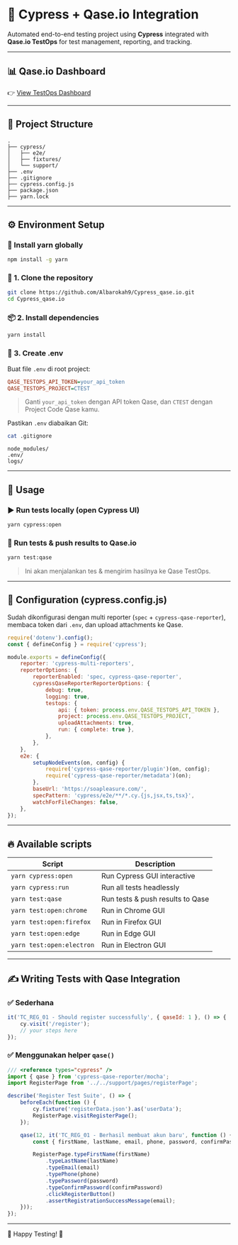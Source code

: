 # 🚀 Cypress + Qase.io Integration

Automated end-to-end testing project using **Cypress** integrated with **Qase.io TestOps** for test management, reporting, and tracking.

---

## 📊 Qase.io Dashboard

👉 [View TestOps Dashboard](https://app.qase.io/public/dashboard/0ac1da24f05405656844aa516d75017caeaec577)

---

## 📂 Project Structure

```
.
├── cypress/
│   ├── e2e/
│   ├── fixtures/
│   └── support/
├── .env
├── .gitignore
├── cypress.config.js
├── package.json
├── yarn.lock
```

---

## ⚙️ Environment Setup

### 🔧 Install yarn globally

```bash
npm install -g yarn
```

### 🔑 1. Clone the repository

```bash
git clone https://github.com/Albarokah9/Cypress_qase.io.git
cd Cypress_qase.io
```

### 📦 2. Install dependencies

```bash
yarn install
```

### 🔐 3. Create .env

Buat file `.env` di root project:

```ini
QASE_TESTOPS_API_TOKEN=your_api_token
QASE_TESTOPS_PROJECT=CTEST
```

> Ganti `your_api_token` dengan API token Qase, dan `CTEST` dengan Project Code Qase kamu.

Pastikan `.env` diabaikan Git:

```bash
cat .gitignore
```

```
node_modules/
.env/
logs/
```

---

## 🚀 Usage

### ▶️ Run tests locally (open Cypress UI)

```bash
yarn cypress:open
```

### 🚀 Run tests & push results to Qase.io

```bash
yarn test:qase
```

> Ini akan menjalankan tes & mengirim hasilnya ke Qase TestOps.

---

## 🔗 Configuration (cypress.config.js)

Sudah dikonfigurasi dengan multi reporter (`spec` + `cypress-qase-reporter`), membaca token dari `.env`, dan upload attachments ke Qase.

```javascript
require('dotenv').config();
const { defineConfig } = require('cypress');

module.exports = defineConfig({
    reporter: 'cypress-multi-reporters',
    reporterOptions: {
        reporterEnabled: 'spec, cypress-qase-reporter',
        cypressQaseReporterReporterOptions: {
            debug: true,
            logging: true,
            testops: {
                api: { token: process.env.QASE_TESTOPS_API_TOKEN },
                project: process.env.QASE_TESTOPS_PROJECT,
                uploadAttachments: true,
                run: { complete: true },
            },
        },
    },
    e2e: {
        setupNodeEvents(on, config) {
            require('cypress-qase-reporter/plugin')(on, config);
            require('cypress-qase-reporter/metadata')(on);
        },
        baseUrl: 'https://soapleasure.com/',
        specPattern: 'cypress/e2e/**/*.cy.{js,jsx,ts,tsx}',
        watchForFileChanges: false,
    },
});
```

---

## 🔥 Available scripts

| Script                    | Description                      |
| ------------------------- | -------------------------------- |
| `yarn cypress:open`       | Run Cypress GUI interactive      |
| `yarn cypress:run`        | Run all tests headlessly         |
| `yarn test:qase`          | Run tests & push results to Qase |
| `yarn test:open:chrome`   | Run in Chrome GUI                |
| `yarn test:open:firefox`  | Run in Firefox GUI               |
| `yarn test:open:edge`     | Run in Edge GUI                  |
| `yarn test:open:electron` | Run in Electron GUI              |

---

## ✍️ Writing Tests with Qase Integration

### ✅ Sederhana

```javascript
it('TC_REG_01 - Should register successfully', { qaseId: 1 }, () => {
    cy.visit('/register');
    // your steps here
});
```

### ✅ Menggunakan helper `qase()`

```javascript
/// <reference types="cypress" />
import { qase } from 'cypress-qase-reporter/mocha';
import RegisterPage from '../../support/pages/registerPage';

describe('Register Test Suite', () => {
    beforeEach(function () {
        cy.fixture('registerData.json').as('userData');
        RegisterPage.visitRegisterPage();
    });

    qase(12, it('TC_REG_01 - Berhasil membuat akun baru', function () {
        const { firstName, lastName, email, phone, password, confirmPassword } = this.userData.validUser;

        RegisterPage.typeFirstName(firstName)
            .typeLastName(lastName)
            .typeEmail(email)
            .typePhone(phone)
            .typePassword(password)
            .typeConfirmPassword(confirmPassword)
            .clickRegisterButton()
            .assertRegistrationSuccessMessage(email);
    }));
});
```

---

🚀 Happy Testing! 🎉
